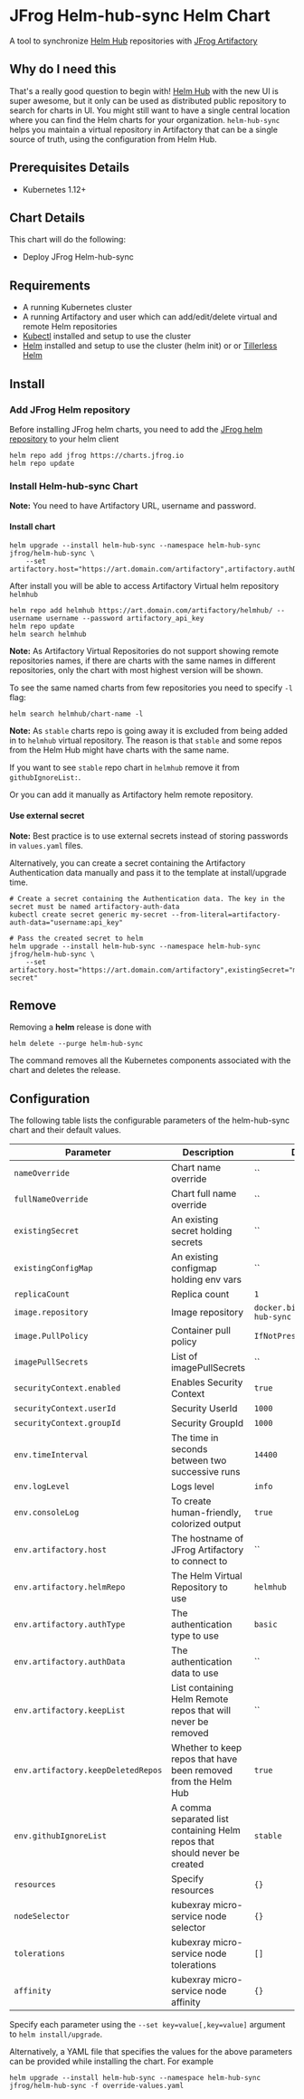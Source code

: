 # JFrog Helm-hub-sync Helm Chart

A tool to synchronize [Helm Hub](https://github.com/helm/hub) repositories with [JFrog Artifactory](https://jfrog.com/artifactory/)

## Why do I need this

That's a really good question to begin with! [Helm Hub](https://hub.helm.sh) with the new UI is super awesome, but it only can be used as distributed public repository to search for charts in UI.
You might still want to have a single central location where you can find the Helm charts for your organization. `helm-hub-sync` helps you maintain a virtual repository in Artifactory that can be a single source of truth, using the configuration from Helm Hub.

## Prerequisites Details

* Kubernetes 1.12+

## Chart Details

This chart will do the following:

* Deploy JFrog Helm-hub-sync

## Requirements

- A running Kubernetes cluster
- A running Artifactory and user which can add/edit/delete virtual and remote Helm repositories
- [Kubectl](https://kubernetes.io/docs/tasks/tools/install-kubectl/) installed and setup to use the cluster
- [Helm](https://helm.sh/) installed and setup to use the cluster (helm init) or or [Tillerless Helm](https://github.com/rimusz/helm-tiller)

## Install

### Add JFrog Helm repository

Before installing JFrog helm charts, you need to add the [JFrog helm repository](https://charts.jfrog.io/) to your helm client

```console
helm repo add jfrog https://charts.jfrog.io
helm repo update
```

### Install Helm-hub-sync Chart

**Note:** You need to have Artifactory URL, username and password.

#### Install chart

```console
helm upgrade --install helm-hub-sync --namespace helm-hub-sync jfrog/helm-hub-sync \
    --set artifactory.host="https://art.domain.com/artifactory",artifactory.authData="username:artifactory_api_key"
```

After install you will be able to access Artifactory Virtual helm repository `helmhub`

```console
helm repo add helmhub https://art.domain.com/artifactory/helmhub/ --username username --password artifactory_api_key
helm repo update
helm search helmhub
```

**Note:** As Artifactory Virtual Repositories do not support showing remote repositories names, if there are charts with the
same names in different repositories, only the chart with most highest version will be shown.

To see the same named charts from few repositories you need to specify `-l` flag:

```console
helm search helmhub/chart-name -l
```

**Note:** As `stable` charts repo is going away it is excluded from being added in to `helmhub` virtual repository.
The reason is that `stable` and some repos from the Helm Hub might have charts with the same name.

If you want to see `stable` repo chart in `helmhub` remove it from `githubIgnoreList:`.

Or you can add it manually as Artifactory helm remote repository.

#### Use external secret

**Note:** Best practice is to use external secrets instead of storing passwords in `values.yaml` files.

Alternatively, you can create a secret containing the Artifactory Authentication data manually and pass it to the template at install/upgrade time.

```console
# Create a secret containing the Authentication data. The key in the secret must be named artifactory-auth-data
kubectl create secret generic my-secret --from-literal=artifactory-auth-data="username:api_key"

# Pass the created secret to helm
helm upgrade --install helm-hub-sync --namespace helm-hub-sync jfrog/helm-hub-sync \
    --set artifactory.host="https://art.domain.com/artifactory",existingSecret="my-secret"
```

## Remove

Removing a **helm** release is done with

```console
helm delete --purge helm-hub-sync
```

The command removes all the Kubernetes components associated with the chart and deletes the release.

## Configuration

The following table lists the configurable parameters of the helm-hub-sync chart and their default values.

|         Parameter            |                    Description                   |           Default                  |
|------------------------------|--------------------------------------------------|------------------------------------|
| `nameOverride`               | Chart name override                              | ``                                 |
| `fullNameOverride`           | Chart full name override                         | ``                                 |
| `existingSecret`             | An existing secret holding secrets               | ``                                 |
| `existingConfigMap`          | An existing configmap holding env vars           | ``                                 |
| `replicaCount`               | Replica count                                    | `1`                                |
| `image.repository`           | Image repository                                 | `docker.bintray.io/helm-hub-sync`  |
| `image.PullPolicy`           | Container pull policy                            | `IfNotPresent`                     |
| `imagePullSecrets`           | List of imagePullSecrets                         | ``                                 |
| `securityContext.enabled`    | Enables Security Context                         | `true`                             |
| `securityContext.userId`     | Security UserId                                  | `1000`                             |
| `securityContext.groupId`    | Security GroupId                                 | `1000`                             |
| `env.timeInterval`           | The time in seconds between two successive runs  | `14400`                            |
| `env.logLevel`               | Logs level                                       | `info`                             |
| `env.consoleLog`             | To create human-friendly, colorized output       | `true`                             |
| `env.artifactory.host`       | The hostname of JFrog Artifactory to connect to  | ``                                 |
| `env.artifactory.helmRepo`   | The Helm Virtual Repository to use               | `helmhub`                          |
| `env.artifactory.authType`   | The authentication type to use                   | `basic`                            |
| `env.artifactory.authData`   | The authentication data to use                   | ``                                 |
| `env.artifactory.keepList`   | List containing Helm Remote repos that will never be removed | ``                     |
| `env.artifactory.keepDeletedRepos`| Whether to keep repos that have been removed from the Helm Hub | `true`          |
| `env.githubIgnoreList`       | A comma separated list containing Helm repos that should never be created | `stable`  | 
| `resources`                  | Specify resources                                | `{}`                               |
| `nodeSelector`               | kubexray micro-service node selector             | `{}`                               |
| `tolerations`                | kubexray micro-service node tolerations          | `[]`                               |
| `affinity`                   | kubexray micro-service node affinity             | `{}`                               |

Specify each parameter using the `--set key=value[,key=value]` argument to `helm install/upgrade`.

Alternatively, a YAML file that specifies the values for the above parameters can be provided while installing the chart. For example

```console
helm upgrade --install helm-hub-sync --namespace helm-hub-sync jfrog/helm-hub-sync -f override-values.yaml 
```
